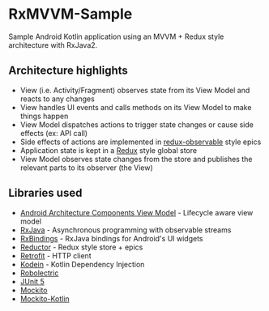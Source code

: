 # RxMVVM-Sample
Sample Android Kotlin application using an MVVM + Redux style architecture with RxJava2.

## Architecture highlights
 * View (i.e. Activity/Fragment) observes state from its View Model and reacts to any changes
 * View handles UI events and calls methods on its View Model to make things happen
 * View Model dispatches actions to trigger state changes or cause side effects (ex: API call)
 * Side effects of actions are implemented in [redux-observable](https://redux-observable.js.org/) style epics
 * Application state is kept in a [Redux](https://github.com/reactjs/redux) style global store
 * View Model observes state changes from the store and publishes the relevant parts to its observer (the View)

## Libraries used
 * [Android Architecture Components View Model](https://developer.android.com/topic/libraries/architecture/viewmodel.html) - Lifecycle aware view model
 * [RxJava](https://github.com/ReactiveX/RxJava) - Asynchronous programming with observable streams
 * [RxBindings](https://github.com/JakeWharton/RxBinding) - RxJava bindings for Android's UI widgets
 * [Reductor](https://github.com/Yarikx/reductor) - Redux style store + epics
 * [Retrofit](http://square.github.io/retrofit/) - HTTP client
 * [Kodein](https://salomonbrys.github.io/Kodein/) - Kotlin Dependency Injection
 * [Robolectric](http://robolectric.org/)
 * [JUnit 5](http://junit.org/junit5/)
 * [Mockito](https://github.com/mockito/mockito)
 * [Mockito-Kotlin](https://github.com/mockito/mockito)
